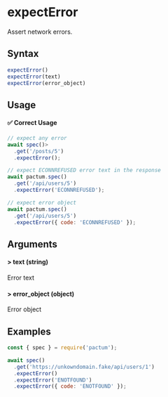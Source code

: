 # expectError

Assert network errors.

## Syntax

```js
expectError()
expectError(text)
expectError(error_object)
```

## Usage

#### ✅  Correct Usage

```js
// expect any error
await spec()>
  .get('/posts/5')
  .expectError();

// expect ECONNREFUSED error text in the response
await pactum.spec()
  .get('/api/users/5')
  .expectError('ECONNREFUSED');

// expect error object
await pactum.spec()
  .get('/api/users/5')
  .expectError({ code: 'ECONNREFUSED' });
```

## Arguments

#### > text (string)

Error text

#### > error_object (object)

Error object

## Examples

```js
const { spec } = require('pactum');

await spec()
  .get('https://unkowndomain.fake/api/users/1')
  .expectError()
  .expectError('ENOTFOUND')
  .expectError({ code: 'ENOTFOUND' });
```